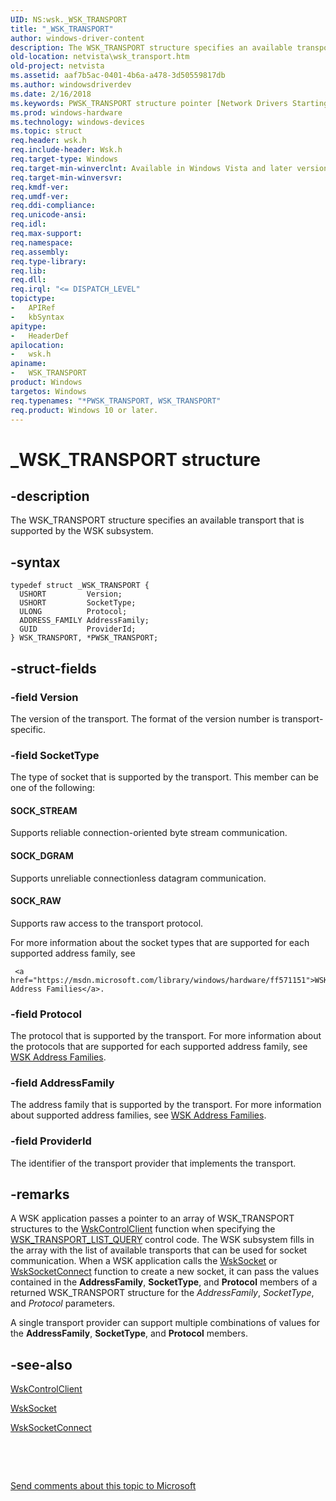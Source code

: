 ```yaml
---
UID: NS:wsk._WSK_TRANSPORT
title: "_WSK_TRANSPORT"
author: windows-driver-content
description: The WSK_TRANSPORT structure specifies an available transport that is supported by the WSK subsystem.
old-location: netvista\wsk_transport.htm
old-project: netvista
ms.assetid: aaf7b5ac-0401-4b6a-a478-3d50559817db
ms.author: windowsdriverdev
ms.date: 2/16/2018
ms.keywords: PWSK_TRANSPORT structure pointer [Network Drivers Starting with Windows Vista], _WSK_TRANSPORT, wsk/WSK_TRANSPORT, netvista.wsk_transport, wskref_be7d6a6d-971e-49de-bc64-ebd1f1d04085.xml, WSK_TRANSPORT, *PWSK_TRANSPORT, PWSK_TRANSPORT, wsk/PWSK_TRANSPORT, WSK_TRANSPORT structure [Network Drivers Starting with Windows Vista]
ms.prod: windows-hardware
ms.technology: windows-devices
ms.topic: struct
req.header: wsk.h
req.include-header: Wsk.h
req.target-type: Windows
req.target-min-winverclnt: Available in Windows Vista and later versions of the Windows operating   systems.
req.target-min-winversvr: 
req.kmdf-ver: 
req.umdf-ver: 
req.ddi-compliance: 
req.unicode-ansi: 
req.idl: 
req.max-support: 
req.namespace: 
req.assembly: 
req.type-library: 
req.lib: 
req.dll: 
req.irql: "<= DISPATCH_LEVEL"
topictype:
-	APIRef
-	kbSyntax
apitype:
-	HeaderDef
apilocation:
-	wsk.h
apiname:
-	WSK_TRANSPORT
product: Windows
targetos: Windows
req.typenames: "*PWSK_TRANSPORT, WSK_TRANSPORT"
req.product: Windows 10 or later.
---
```


# _WSK_TRANSPORT structure


## -description


The WSK_TRANSPORT structure specifies an available transport that is supported by the WSK
  subsystem.


## -syntax


````
typedef struct _WSK_TRANSPORT {
  USHORT         Version;
  USHORT         SocketType;
  ULONG          Protocol;
  ADDRESS_FAMILY AddressFamily;
  GUID           ProviderId;
} WSK_TRANSPORT, *PWSK_TRANSPORT;
````


## -struct-fields




### -field Version

The version of the transport. The format of the version number is transport-specific.


### -field SocketType

The type of socket that is supported by the transport. This member can be one of the following:
     





#### SOCK_STREAM

Supports reliable connection-oriented byte stream communication.



#### SOCK_DGRAM

Supports unreliable connectionless datagram communication.



#### SOCK_RAW

Supports raw access to the transport protocol.

For more information about the socket types that are supported for each supported address family, see
     
     <a href="https://msdn.microsoft.com/library/windows/hardware/ff571151">WSK Address Families</a>.


### -field Protocol

The protocol that is supported by the transport. For more information about the protocols that are
     supported for each supported address family, see 
     <a href="https://msdn.microsoft.com/library/windows/hardware/ff571151">WSK Address Families</a>.


### -field AddressFamily

The address family that is supported by the transport. For more information about supported
     address families, see 
     <a href="https://msdn.microsoft.com/library/windows/hardware/ff571151">WSK Address Families</a>.


### -field ProviderId

The identifier of the transport provider that implements the transport.


## -remarks



A WSK application passes a pointer to an array of WSK_TRANSPORT structures to the 
    <a href="..\wsk\nc-wsk-pfn_wsk_control_client.md">WskControlClient</a> function when specifying
    the 
    <a href="https://msdn.microsoft.com/library/windows/hardware/ff571195">WSK_TRANSPORT_LIST_QUERY</a> control
    code. The WSK subsystem fills in the array with the list of available transports that can be used for
    socket communication. When a WSK application calls the 
    <a href="..\wsk\nc-wsk-pfn_wsk_socket.md">WskSocket</a> or 
    <a href="..\wsk\nc-wsk-pfn_wsk_socket_connect.md">WskSocketConnect</a> function to create a new
    socket, it can pass the values contained in the 
    <b>AddressFamily</b>, 
    <b>SocketType</b>, and 
    <b>Protocol</b> members of a returned WSK_TRANSPORT structure for the 
    <i>AddressFamily</i>, 
    <i>SocketType</i>, and 
    <i>Protocol</i> parameters.

A single transport provider can support multiple combinations of values for the 
    <b>AddressFamily</b>, 
    <b>SocketType</b>, and 
    <b>Protocol</b> members.




## -see-also

<a href="..\wsk\nc-wsk-pfn_wsk_control_client.md">WskControlClient</a>



<a href="..\wsk\nc-wsk-pfn_wsk_socket.md">WskSocket</a>



<a href="..\wsk\nc-wsk-pfn_wsk_socket_connect.md">WskSocketConnect</a>



 

 

<a href="mailto:wsddocfb@microsoft.com?subject=Documentation%20feedback [netvista\netvista]:%20WSK_TRANSPORT structure%20 RELEASE:%20(2/16/2018)&amp;body=%0A%0APRIVACY STATEMENT%0A%0AWe use your feedback to improve the documentation. We don't use your email address for any other purpose, and we'll remove your email address from our system after the issue that you're reporting is fixed. While we're working to fix this issue, we might send you an email message to ask for more info. Later, we might also send you an email message to let you know that we've addressed your feedback.%0A%0AFor more info about Microsoft's privacy policy, see http://privacy.microsoft.com/en-us/default.aspx." title="Send comments about this topic to Microsoft">Send comments about this topic to Microsoft</a>

